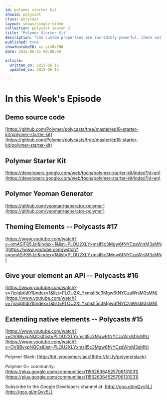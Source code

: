 ```yaml
---
id: polymer starter kit
showid: polycast
class: polycast
layout: shows/single-video
collection: polycast season 2 
title: "Polymer Starter Kit"
description: "CSS Custom properties are incredibly powerful. Check out how you can use them to style and theme your Polymer elements."
published: true
showYoutubeID: xz-yixRxZN8
date: 2015-06-15 00:00:00

article: 
  written_on: 2015-06-15
  updated_on: 2015-06-15

---
```


# In this Week's Episode

## Demo source code
[https://github.com/Polymer/polycasts/tree/master/ep18-starter-kit/polymer-starter-kit](https://github.com/Polymer/polycasts/tree/master/ep18-starter-kit/polymer-starter-kit)

## Polymer Starter Kit
[https://developers.google.com/web/tools/polymer-starter-kit/index?hl=en](https://developers.google.com/web/tools/polymer-starter-kit/index?hl=en)

## Polymer Yeoman Generator
[https://github.com/yeoman/generator-polymer](https://github.com/yeoman/generator-polymer)

## Theming Elements -- Polycasts #17
[https://www.youtube.com/watch?v=omASiF85JzI&index=1&list=PLOU2XLYxmsII5c3Mgw6fNYCzaWrsM3sMN](https://www.youtube.com/watch?v=omASiF85JzI&index=1&list=PLOU2XLYxmsII5c3Mgw6fNYCzaWrsM3sMN)

## Give your element an API -- Polycasts #16
[https://www.youtube.com/watch?v=7jolqbtIdiY&index=1&list=PLOU2XLYxmsII5c3Mgw6fNYCzaWrsM3sMN](https://www.youtube.com/watch?v=7jolqbtIdiY&index=1&list=PLOU2XLYxmsII5c3Mgw6fNYCzaWrsM3sMN)

## Extending native elements -- Polycasts #15
[https://www.youtube.com/watch?v=OV8BvxpNQOs&list=PLOU2XLYxmsII5c3Mgw6fNYCzaWrsM3sMN](https://www.youtube.com/watch?v=OV8BvxpNQOs&list=PLOU2XLYxmsII5c3Mgw6fNYCzaWrsM3sMN)

Polymer Slack: [http://bit.ly/polymerslack](http://bit.ly/polymerslack)

Polymer G+ community: [https://plus.google.com/communities/115626364525706131031](https://plus.google.com/communities/115626364525706131031)

Subscribe to the Google Developers channel at: [http://goo.gl/mQyv5L](http://goo.gl/mQyv5L)

